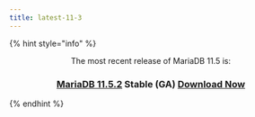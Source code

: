 ```yaml
---
title: latest-11-3
---
```


{% hint style="info" %}
<p align="center">The most recent release of MariaDB 11.5 is:</p>

<h3 align="center"><a href="../../community-server/old-releases/release-notes-mariadb-11-5-rolling-releases/mariadb-11-5-2-release-notes.md"><strong>MariaDB 11.5.2</strong></a> Stable (GA) <a href="https://downloads.mariadb.org/mariadb/11.5.2/" class="button primary">Download Now</a></h3>
{% endhint %}
